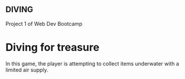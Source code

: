 ## DIVING
Project 1 of Web Dev Bootcamp

# Diving for treasure

In this game, the player is attempting to collect items underwater with a limited air supply.
